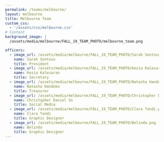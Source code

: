 ```yaml
---
permalink: /teams/melbourne/
layout: melbourne
title: Melbourne Team
custom_css:
  - '/assets/css/melbourne.css'
# Content
background_image: |
  /assets/media/melbourne/FALL_19_TEAM_PHOTO/melbourne_team.png

officers:
  - image_url: /assets/media/melbourne/FALL_19_TEAM_PHOTO/Sarah Sentoso.png
    name: Sarah Sentoso
    title: President
  - image_url: /assets/media/melbourne/FALL_19_TEAM_PHOTO/Kezia Kalesaran.png
    name: Kezia Kalesaran
    title: Secretary
  - image_url: /assets/media/melbourne/FALL_19_TEAM_PHOTO/Natasha Handoko.png
    name: Natasha Handoko
    title: Treasurer
  - image_url: /assets/media/melbourne/FALL_19_TEAM_PHOTO/Christopher Daniel So.png
    name: Christopher Daniel So
    title: Social Media
  - image_url: /assets/media/melbourne/FALL_19_TEAM_PHOTO/Clara Tandi.png
    name: Clara Tandi
    title: Graphic Designer
  - image_url: /assets/media/melbourne/FALL_19_TEAM_PHOTO/Belinda.png
    name: Belinda
    title: Graphic Designer
---
```

